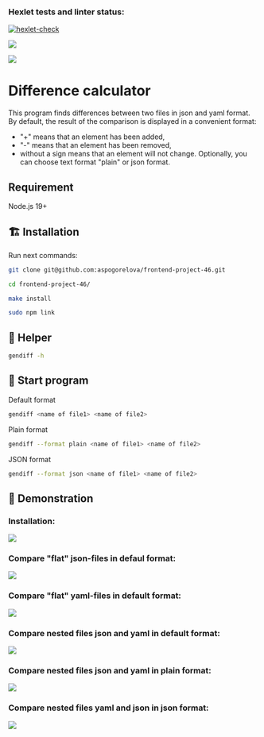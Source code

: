 ### Hexlet tests and linter status:
[![hexlet-check](https://github.com/aspogorelova/frontend-project-46/actions/workflows/hexlet-check.yml/badge.svg)](https://github.com/aspogorelova/frontend-project-46/actions/workflows/hexlet-check.yml)

<a href="https://codeclimate.com/github/aspogorelova/frontend-project-46/maintainability"><img src="https://api.codeclimate.com/v1/badges/0e1629559643fa2211b4/maintainability" /></a>

<a href="https://codeclimate.com/github/aspogorelova/frontend-project-46/test_coverage"><img src="https://api.codeclimate.com/v1/badges/0e1629559643fa2211b4/test_coverage" /></a>

# Difference calculator

This program finds differences between two files in json and yaml format.  
By default, the result of the comparison is displayed in a convenient format:
+ \"+" means that an element has been added,
+ \"-"  means that an element has been removed,
+ without a sign means that an element will not change.
Optionally, you can choose text format "plain" or json format.

## Requirement

Node.js 19+

## 🏗 Installation

Run next commands:
```sh
git clone git@github.com:aspogorelova/frontend-project-46.git
```
```sh
cd frontend-project-46/
```
```sh
make install
```
```sh
sudo npm link
```

## 🚨 Helper
```sh
gendiff -h
```

## 🚀 Start program
Default format
```sh
gendiff <name of file1> <name of file2> 
```

Plain format
```sh
gendiff --format plain <name of file1> <name of file2>
```

JSON format
```sh
gendiff --format json <name of file1> <name of file2>
```

## 👀 Demonstration

### Installation:
<a href="https://asciinema.org/a/vc6HDhcnYMRVV91BY4wqD0FYY" target="_blank"><img src="https://github.com/aspogorelova/frontend-project-46/blob/main/6.jpg"></a>

### Compare "flat" json-files in defaul format:

<a href="https://asciinema.org/a/bP5auqO2kJtH4S1b2zbB6xCDs" target="_blank"><img src="https://github.com/aspogorelova/frontend-project-46/blob/main/1.jpg"></a>

### Compare "flat" yaml-files in default format: 
<a href="https://asciinema.org/a/rX6pKMHgnPCm63rWG5WAl2BJP" target="_blank"><img src="https://github.com/aspogorelova/frontend-project-46/blob/main/2.jpg"></a>

### Compare nested files json and yaml in default format:  
<a href="https://asciinema.org/a/lgfeQ7oE9UAcesTJmCKyPOF0I" target="_blank"><img src="https://github.com/aspogorelova/frontend-project-46/blob/main/3.jpg"></a>

### Compare nested files json and yaml in plain format:  
<a href="https://asciinema.org/a/oWCxB866gdoV0WFL8UTtIbxIZ" target="_blank"><img src="https://github.com/aspogorelova/frontend-project-46/blob/main/4.jpg"></a>

### Compare nested files yaml and json in json format:  
<a href="https://asciinema.org/a/ZRuRhhLrCHzOlwyuFkIY6quvf" target="_blank"><img src="https://github.com/aspogorelova/frontend-project-46/blob/main/5.jpg"></a>
